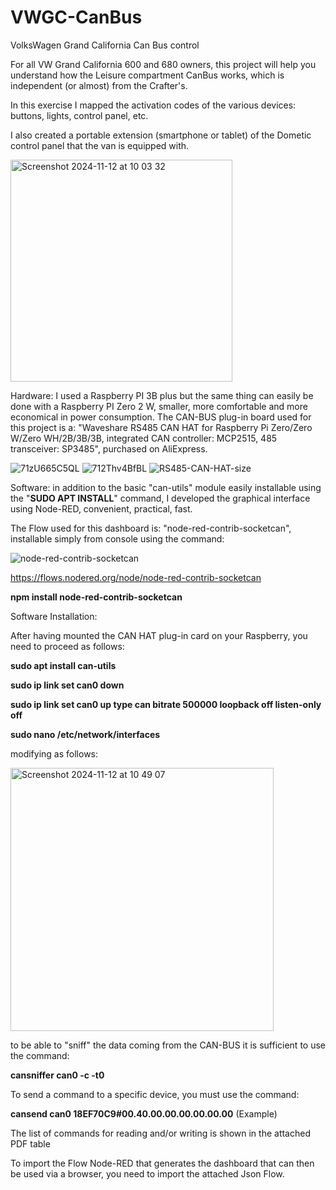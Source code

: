 # VWGC-CanBus
VolksWagen Grand California Can Bus control

For all VW Grand California 600 and 680 owners, this project will help you understand how the Leisure compartment CanBus works, which is independent (or almost) from the Crafter's.

In this exercise I mapped the activation codes of the various devices: buttons, lights, control panel, etc.

I also created a portable extension (smartphone or tablet) of the Dometic control panel that the van is equipped with.

<img width="355" alt="Screenshot 2024-11-12 at 10 03 32" src="https://github.com/user-attachments/assets/a5391275-344e-4d1b-9a47-f218824a07e9">

Hardware: I used a Raspberry PI 3B plus but the same thing can easily be done with a Raspberry PI Zero 2 W, smaller, more comfortable and more economical in power consumption.
The CAN-BUS plug-in board used for this project is a: "Waveshare RS485 CAN HAT for Raspberry Pi Zero/Zero W/Zero WH/2B/3B/3B, integrated CAN controller: MCP2515, 485 transceiver: SP3485", purchased on AliExpress.

![71zU665C5QL](https://github.com/user-attachments/assets/69e259d7-0d23-4f9c-8c85-0adf21cbc9ba)
![712Thv4BfBL](https://github.com/user-attachments/assets/836959f0-23bf-4912-a74c-60e0c929d72c)
![RS485-CAN-HAT-size](https://github.com/user-attachments/assets/b488f949-a080-42d0-9930-93110be346e6)


Software: in addition to the basic "can-utils" module easily installable using the "**SUDO APT INSTALL**" command, I developed the graphical interface using Node-RED, convenient, practical, fast.

The Flow used for this dashboard is: "node-red-contrib-socketcan", installable simply from console using the command:

![node-red-contrib-socketcan](https://github.com/user-attachments/assets/f5503e8e-380a-46b1-a069-a16e7245b6b6)

https://flows.nodered.org/node/node-red-contrib-socketcan

**npm install node-red-contrib-socketcan**

Software Installation:

After having mounted the CAN HAT plug-in card on your Raspberry, you need to proceed as follows:

**sudo apt install can-utils**

**sudo ip link set can0 down**

**sudo ip link set can0 up type can bitrate 500000 loopback off listen-only off**

**sudo nano /etc/network/interfaces**

modifying as follows:

<img width="421" alt="Screenshot 2024-11-12 at 10 49 07" src="https://github.com/user-attachments/assets/813c13d5-f577-4c91-ae50-05b2e33ad62f">

to be able to "sniff" the data coming from the CAN-BUS it is sufficient to use the command:

**cansniffer can0 -c -t0**

To send a command to a specific device, you must use the command:

**cansend can0 18EF70C9#00.40.00.00.00.00.00.00** (Example)

The list of commands for reading and/or writing is shown in the attached PDF table

To import the Flow Node-RED that generates the dashboard that can then be used via a browser, you need to import the attached Json Flow.
